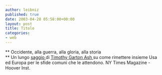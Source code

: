```yaml
---
author: leibniz
published: true
date: 2003-04-28 05:58:00+00:00
layout: post
title: Titolo
categories:
- web
---
```


   ** Occidente, alla guerra, alla gloria, alla storia   
** Un lungo [   saggio ](http://www.nytimes.com/2003/04/27/magazine/27WWLN.html)di  [   Timothy Garton Ash ](http://www-hoover.stanford.edu/bios/ash.html)su come rimettere insieme Usa ed Europa per le sfide comuni che le attendono.
  NY Times Magazine - Hoover Inst.
